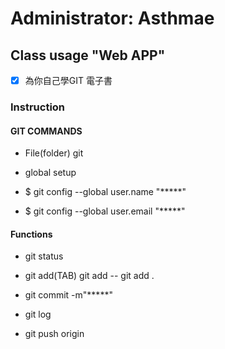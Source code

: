 # Administrator: Asthmae
## Class usage "Web APP" 
- [x] 為你自己學GIT 電子書
### Instruction
#### GIT COMMANDS

* File(folder) git

* global setup

* $ git config --global user.name "*****"

* $ git config --global user.email "*****"

#### Functions

* git status

* git add(TAB) git add -- git add .

* git commit -m"*****"

* git log

* git push origin
